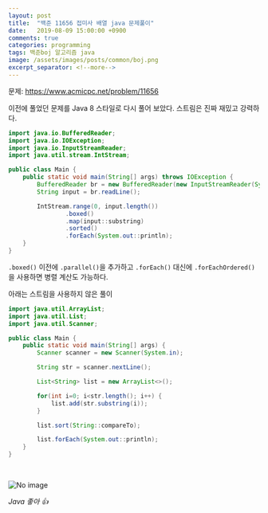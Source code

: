 ```yaml
---
layout: post
title:  "백준 11656 접미사 배열 java 문제풀이"
date:   2019-08-09 15:00:00 +0900
comments: true
categories: programming
tags: 백준boj 알고리즘 java
image: /assets/images/posts/common/boj.png
excerpt_separator: <!--more-->
---
```

문제: <https://www.acmicpc.net/problem/11656>

이전에 풀었던 문제를 Java 8 스타일로 다시 풀어 보았다.
스트림은 진짜 재밌고 강력하다.
<!--more-->
```java
import java.io.BufferedReader;
import java.io.IOException;
import java.io.InputStreamReader;
import java.util.stream.IntStream;

public class Main {
    public static void main(String[] args) throws IOException {
        BufferedReader br = new BufferedReader(new InputStreamReader(System.in));
        String input = br.readLine();

        IntStream.range(0, input.length())
                .boxed()
                .map(input::substring)
                .sorted()
                .forEach(System.out::println);
    }
}
```
`.boxed()` 이전에 `.parallel()`을 추가하고 `.forEach()` 대신에 `.forEachOrdered()`을 사용하면 병렬 계산도 가능하다.

아래는 스트림을 사용하지 않은 풀이
```java 
import java.util.ArrayList;
import java.util.List;
import java.util.Scanner;

public class Main {
    public static void main(String[] args) {
        Scanner scanner = new Scanner(System.in);

        String str = scanner.nextLine();

        List<String> list = new ArrayList<>();

        for(int i=0; i<str.length(); i++) {
            list.add(str.substring(i));
        }

        list.sort(String::compareTo);

        list.forEach(System.out::println);
    }
}
```

&nbsp;

![No image](https://media.giphy.com/media/ip2GZs8rLxt8k/giphy.gif)

*Java 좋아 👍*
